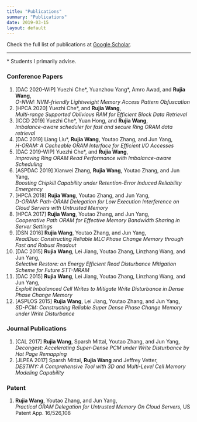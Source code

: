 ```yaml
---
title: "Publications"
summary: "Publications"
date: 2019-03-15
layout: default
---
```

Check the full list of publications at [Google Scholar](https://scholar.google.com/citations?user=IbOb-M4AAAAJ&hl=en).

***

\* Students I primarily advise.

### Conference Papers
1. [DAC 2020-WIP] Yuezhi Che\*, Yuanzhou Yang\*, Amro Awad, and __Rujia Wang__,<br/>
*O-NVM: NVM-friendly Lightweight Memory Access Pattern Obfuscation*
1. [HPCA 2020] Yuezhi Che\*, and __Rujia Wang__, <br/>
*Multi-range Supported Oblivious RAM for Efficient Block Data Retrieval* 
1. [ICCD 2019] Yuezhi Che\*, Yuan Hong, and __Rujia Wang__,<br/>
*Imbalance-aware scheduler for fast and secure Ring ORAM data retrieval*
1. [DAC 2019] Liang Liu\*, __Rujia Wang__, Youtao Zhang, and Jun Yang,<br/>
*H-ORAM: A Cacheable ORAM Interface for Efficient I/O Accesses*
1. [DAC 2019-WIP] Yuezhi Che\*, and __Rujia Wang__,<br/>
*Improving Ring ORAM Read Performance with Imbalance-aware Scheduling*
1. [ASPDAC 2019] Xianwei Zhang, __Rujia Wang__, Youtao Zhang, and Jun Yang,<br/>
*Boosting Chipkill Capability under Retention-Error Induced Reliability Emergency*
1. [HPCA 2018] __Rujia Wang__, Youtao Zhang, and Jun Yang,<br/>
*D-ORAM: Path-ORAM Delegation for Low Execution Interference on Cloud Servers with Untrusted Memory*
1. [HPCA 2017] __Rujia Wang__, Youtao Zhang, and Jun Yang,<br/>
*Cooperative Path ORAM for Effective Memory Bandwidth Sharing in Server Settings*
1. [DSN 2016] __Rujia Wang__, Youtao Zhang, and Jun Yang,<br/>
*ReadDuo: Constructing Reliable MLC Phase Change Memory through Fast and Robust Readout*
1. [DAC 2015] __Rujia Wang__, Lei Jiang, Youtao Zhang, Linzhang Wang, and Jun Yang,<br/>
*Selective Restore: an Energy Efficient Read Disturbance Mitigation Scheme for Future STT-MRAM*
1. [DAC 2015] __Rujia Wang__, Lei Jiang, Youtao Zhang, Linzhang Wang, and Jun Yang,<br/>
*Exploit Imbalanced Cell Writes to Mitigate Write Disturbance in Dense Phase Change Memory*
1. [ASPLOS 2015] __Rujia Wang__, Lei Jiang, Youtao Zhang, and Jun Yang,<br/>
*SD-PCM: Constructing Reliable Super Dense Phase Change Memory under Write Disturbance*



### Journal Publications
1. [CAL 2017] __Rujia Wang__, Sparsh Mittal, Youtao Zhang, and Jun Yang,<br/>
*Decongest: Accelerating Super-Dense PCM under Write Disturbance by Hot Page Remapping*
1. [JLPEA 2017] Sparsh Mittal, __Rujia Wang__ and Jeffrey Vetter,<br/>
*DESTINY: A Comprehensive Tool with 3D and Multi-Level Cell Memory Modeling Capability*


### Patent
1. __Rujia Wang__, Youtao Zhang, and Jun Yang,<br/>
 *Practical ORAM Delegation for Untrusted Memory On Cloud Servers*, US Patent App. 16/526,108
